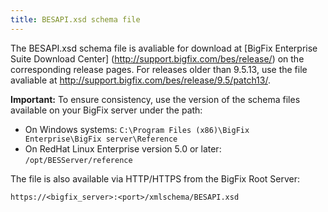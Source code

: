 ```yaml
---
title: BESAPI.xsd schema file
---
```


The BESAPI.xsd schema file is avaliable for download at [BigFix Enterprise Suite Download Center] (http://support.bigfix.com/bes/release/) on the corresponding release pages. For releases older than 9.5.13, use the file avaliable at  http://support.bigfix.com/bes/release/9.5/patch13/.

**Important:** To ensure consistency, use the version of the schema files available on your BigFix server under the path:
- On Windows systems: `C:\Program Files (x86)\BigFix Enterprise\BigFix server\Reference`
- On RedHat Linux Enterprise version 5.0 or later: `/opt/BESServer/reference`

The file is also available via HTTP/HTTPS from the BigFix Root Server:

```
https://<bigfix_server>:<port>/xmlschema/BESAPI.xsd
```
